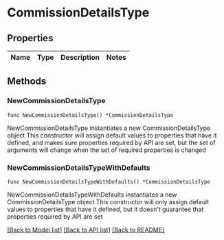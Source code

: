 # CommissionDetailsType

## Properties

Name | Type | Description | Notes
------------ | ------------- | ------------- | -------------

## Methods

### NewCommissionDetailsType

`func NewCommissionDetailsType() *CommissionDetailsType`

NewCommissionDetailsType instantiates a new CommissionDetailsType object
This constructor will assign default values to properties that have it defined,
and makes sure properties required by API are set, but the set of arguments
will change when the set of required properties is changed

### NewCommissionDetailsTypeWithDefaults

`func NewCommissionDetailsTypeWithDefaults() *CommissionDetailsType`

NewCommissionDetailsTypeWithDefaults instantiates a new CommissionDetailsType object
This constructor will only assign default values to properties that have it defined,
but it doesn't guarantee that properties required by API are set


[[Back to Model list]](../README.md#documentation-for-models) [[Back to API list]](../README.md#documentation-for-api-endpoints) [[Back to README]](../README.md)


